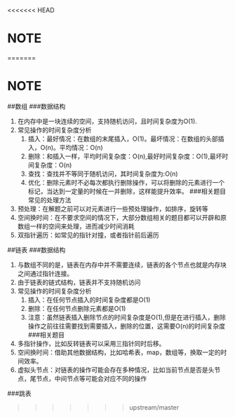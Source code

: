 <<<<<<< HEAD
# NOTE

  

=======
# NOTE
##数组
###数据结构
1. 在内存中是一块连续的空间，支持随机访问，且时间复杂度为O(1).
1. 常见操作的时间复杂度分析
	1. 插入：最好情况：在数组的末尾插入，O(1)。最坏情况：在数组的头部插入，O(n)。平均情况：O(n)
	1. 删除：和插入一样，平均时间复杂度：O(n),最好时间复杂度：O(1),最坏时间复杂度：O(n)
	1. 查找：查找并不等同于随机访问，其时间复杂度为:O(n)
	1. 优化：删除元素时不必每次都执行删除操作，可以将删除的元素进行一个标记，当达到一定量的时候在一并删除，这样能提升效率。
###相关题目常见的处理方法
1. 预处理：在解题之前可以对元素进行一些预处理操作，如排序，旋转等
1. 空间换时间：在不要求空间的情况下，大部分数组相关的题目都可以开辟和原数组一样的空间来处理，进而减少时间消耗
1. 双指针遍历：如常见的指针对撞，或者指针前后遍历


##链表
###数据结构
1. 与数组不同的是，链表在内存中并不需要连续，链表的各个节点也就是内存块之间通过指针连接。
1. 由于链表的链式结构，链表并不支持随机访问
1. 常见操作的时间复杂度分析
	1. 插入：在任何节点插入的时间复杂度都是O(1)
	1. 删除：在任何节点删除元素都是O(1)
  	1. 注意：虽然链表插入删除节点的时间复杂度是O(1),但是在进行插入，删除操作之前往往需要找到需要插入，删除的位置，这需要O(n)的时间复杂度
###相关题目
1. 多指针操作，比如反转链表可以采用三指针同时后移。
1. 空间换时间：借助其他数据结构，比如哈希表，map，数组等，换取一定的时间效率。
1. 虚拟头节点：对链表的操作可能会存在多种情况，比如当前节点是否是头节点，尾节点，中间节点等可能会对应不同的操作


###跳表


>>>>>>> upstream/master
